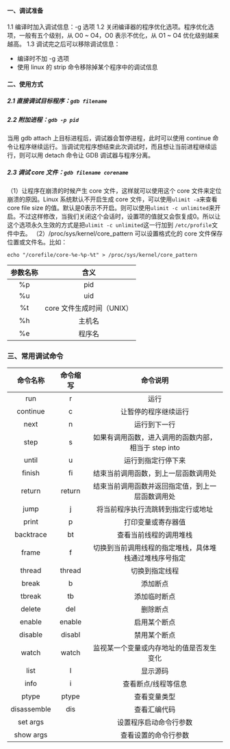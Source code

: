 #### 一、调试准备

1.1 编译时加入调试信息：-g 选项
1.2 关闭编译器的程序优化选项。程序优化选项，一般有五个级别，从 O0 ~ O4，O0 表示不优化，从 O1 ~ O4 优化级别越来越高。
1.3 调试完之后可以移除调试信息：

- 编译时不加 -g 选项
- 使用 linux 的 strip 命令移除掉某个程序中的调试信息

#### 二、使用方式

##### 2.1 直接调试目标程序：`gdb filename`

##### 2.2 附加进程：`gdb -p pid`

当用 gdb attach 上目标进程后，调试器会暂停进程，此时可以使用 continue 命令让程序继续运行。当调试完程序想结束此次调试时，而且想让当前进程继续运行，则可以用 detach 命令让 GDB 调试器与程序分离。

##### 2.3  调试 core 文件：`gdb filename corename`

（1）让程序在崩溃的时候产生 core 文件，这样就可以使用这个 core 文件来定位崩溃的原因。Linux 系统默认不开启生成 core 文件，可以使用`ulimit -a`来查看 core file size 的值。默认是0表示不开启。则可以使用`ulimit -c unlimited`来开启。不过这样修改，当我们关闭这个会话时，设置项的值就又会恢复成0。所以让这个选项永久生效的方式是把`ulimit -c unlimited`这一行加到 `/etc/profile`文件中去。
（2）/proc/sys/kernel/core_pattern 可以设置格式化的 core 文件保存位置或文件名。比如：

```shell
echo "/corefile/core-%e-%p-%t" > /proc/sys/kernel/core_pattern
```

| 参数名称 |           含义            |
| :------: | :-----------------------: |
|    %p    |            pid            |
|    %u    |            uid            |
|    %t    | core 文件生成时间（UNIX） |
|    %h    |          主机名           |
|    %e    |          程序名           |

### 三、常用调试命令

|  命令名称   | 命令缩写 |                        命令说明                        |
| :---------: | :------: | :----------------------------------------------------: |
|     run     |    r     |                          运行                          |
|  continue   |    c     |                  让暂停的程序继续运行                  |
|    next     |    n     |                      运行到下一行                      |
|    step     |    s     |  如果有调用函数，进入调用的函数内部，相当于 step into  |
|    until    |    u     |                   运行到指定行停下来                   |
|   finish    |    fi    |          结束当前调用函数，到上一层函数调用处          |
|   return    |  return  |    结束当前调用函数并返回指定值，到上一层函数调用处    |
|    jump     |    j     |           将当前程序执行流跳转到指定行或地址           |
|    print    |    p     |                   打印变量或寄存器值                   |
|  backtrace  |    bt    |                 查看当前线程的调用堆栈                 |
|    frame    |    f     | 切换到当前调用线程的指定堆栈，具体堆栈通过堆栈序号指定 |
|   thread    |  thread  |                     切换到指定线程                     |
|    break    |    b     |                        添加断点                        |
|   tbreak    |    tb    |                      添加临时断点                      |
|   delete    |   del    |                        删除断点                        |
|   enable    |  enable  |                      启用某个断点                      |
|   disable   |  disabl  |                      禁用某个断点                      |
|    watch    |  watch   |        监视某一个变量或内存地址的值是否发生变化        |
|    list     |    l     |                        显示源码                        |
|    info     |    i     |                  查看断点/线程等信息                   |
|    ptype    |  ptype   |                      查看变量类型                      |
| disassemble |   dis    |                      查看汇编代码                      |
|  set args   |          |                 设置程序启动命令行参数                 |
|  show args  |          |                  查看设置的命令行参数                  |

